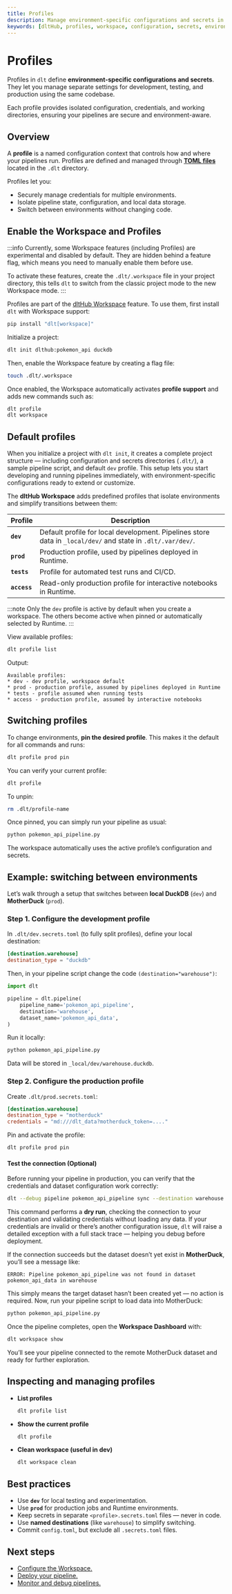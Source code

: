 ```yaml
---
title: Profiles
description: Manage environment-specific configurations and secrets in dltHub Workspace
keywords: [dltHub, profiles, workspace, configuration, secrets, environments]
---
```


# Profiles

Profiles in `dlt` define **environment-specific configurations and secrets**.
They let you manage separate settings for development, testing, and production using the same codebase.

Each profile provides isolated configuration, credentials, and working directories, ensuring your pipelines are secure and environment-aware.

## Overview

A **profile** is a named configuration context that controls how and where your pipelines run.
Profiles are defined and managed through [**TOML files**](../general-usage/credentials) located in the `.dlt` directory.

Profiles let you:

* Securely manage credentials for multiple environments.
* Isolate pipeline state, configuration, and local data storage.
* Switch between environments without changing code.

## Enable the Workspace and Profiles

:::info
Currently, some Workspace features (including Profiles) are experimental and disabled by default.
They are hidden behind a feature flag, which means you need to manually enable them before use.

To activate these features, create the `.dlt/.workspace` file in your project directory, this tells `dlt` to switch from the classic project mode to the new Workspace mode.
:::

Profiles are part of the [dltHub Workspace](./workspace) feature.
To use them, first install `dlt` with Workspace support:

```sh
pip install "dlt[workspace]"
```
Initialize a project:

```sh
dlt init dlthub:pokemon_api duckdb
```

Then, enable the Workspace feature by creating a flag file:

```sh
touch .dlt/.workspace
```

Once enabled, the Workspace automatically activates **profile support** and adds new commands such as:

```sh
dlt profile
dlt workspace
```

## Default profiles

When you initialize a project with `dlt init`, it creates a complete project structure — including configuration and secrets directories (`.dlt/`), a sample pipeline script, and default `dev` profile.
This setup lets you start developing and running pipelines immediately, with environment-specific configurations ready to extend or customize.

The **dltHub Workspace** adds predefined profiles that isolate environments and simplify transitions between them:

| Profile | Description                                                                                                 |
|----------|-------------------------------------------------------------------------------------------------------------|
| **`dev`** | Default profile for local development. Pipelines store data in `_local/dev/` and state in `.dlt/.var/dev/`. |
| **`prod`** | Production profile, used by pipelines deployed in Runtime.                                                  |
| **`tests`** | Profile for automated test runs and CI/CD.                                                                  |
| **`access`** | Read-only production profile for interactive notebooks in Runtime.                                          |

:::note
Only the `dev` profile is active by default when you create a workspace.
The others become active when pinned or automatically selected by Runtime.
:::

View available profiles:

```sh
dlt profile list
```

Output:

```text
Available profiles:
* dev - dev profile, workspace default
* prod - production profile, assumed by pipelines deployed in Runtime
* tests - profile assumed when running tests
* access - production profile, assumed by interactive notebooks
```

## Switching profiles

To change environments, **pin the desired profile**.
This makes it the default for all commands and runs:

```sh
dlt profile prod pin
```

You can verify your current profile:

```sh
dlt profile
```

To unpin:

```sh
rm .dlt/profile-name
```

Once pinned, you can simply run your pipeline as usual:

```sh
python pokemon_api_pipeline.py
```

The workspace automatically uses the active profile’s configuration and secrets.

## Example: switching between environments

Let’s walk through a setup that switches between **local DuckDB** (`dev`) and **MotherDuck** (`prod`).

### Step 1. Configure the development profile

In `.dlt/dev.secrets.toml` (to fully split profiles), define your local destination:

```toml
[destination.warehouse]
destination_type = "duckdb"
```

Then, in your pipeline script change the code `(destination="warehouse")`:

```py
import dlt

pipeline = dlt.pipeline(
    pipeline_name='pokemon_api_pipeline',
    destination='warehouse',
    dataset_name='pokemon_api_data',
)
```

Run it locally:

```sh
python pokemon_api_pipeline.py
```

Data will be stored in `_local/dev/warehouse.duckdb`.


### Step 2. Configure the production profile

Create `.dlt/prod.secrets.toml`:

```toml
[destination.warehouse]
destination_type = "motherduck"
credentials = "md:///dlt_data?motherduck_token=...."
```

Pin and activate the profile:

```sh
dlt profile prod pin
```

#### Test the connection (Optional)

Before running your pipeline in production, you can verify that the credentials and dataset configuration work correctly:

```sh
dlt --debug pipeline pokemon_api_pipeline sync --destination warehouse --dataset-name pokemon_api_data
```

This command performs a **dry run**, checking the connection to your destination and validating credentials without loading any data.
If your credentials are invalid or there’s another configuration issue, `dlt` will raise a detailed exception with a full stack trace — helping you debug before deployment.

If the connection succeeds but the dataset doesn’t yet exist in **MotherDuck**, you’ll see a message like:

```text
ERROR: Pipeline pokemon_api_pipeline was not found in dataset pokemon_api_data in warehouse
```

This simply means the target dataset hasn’t been created yet — no action is required.
Now, run your pipeline script to load data into MotherDuck:

```sh
python pokemon_api_pipeline.py
```

Once the pipeline completes, open the **Workspace Dashboard** with:

```sh
dlt workspace show
```

You’ll see your pipeline connected to the remote MotherDuck dataset and ready for further exploration.


## Inspecting and managing profiles

* **List profiles**

  ```sh
  dlt profile list
  ```

* **Show the current profile**

  ```sh
  dlt profile
  ```

* **Clean workspace (useful in dev)**

  ```sh
  dlt workspace clean
  ```

## Best practices

* Use **`dev`** for local testing and experimentation.
* Use **`prod`** for production jobs and Runtime environments.
* Keep secrets in separate `<profile>.secrets.toml` files — never in code.
* Use **named destinations** (like `warehouse`) to simplify switching.
* Commit `config.toml`, but exclude all `.secrets.toml` files.


## Next steps

* [Configure the Workspace.](./workspace)
* [Deploy your pipeline.](../walkthroughs/deploy-a-pipeline)
* [Monitor and debug pipelines.](../general-usage/pipeline#monitor-the-loading-progress)
